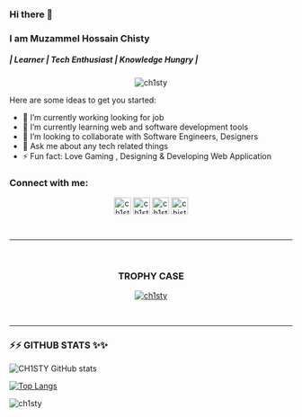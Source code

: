 ### Hi there 👋

### I am Muzammel Hossain Chisty 
<h5> | Learner | Tech Enthusiast |  Knowledge Hungry |  </h5>
 
<p align="center"> <img src="https://komarev.com/ghpvc/?username=ch1sty&label=Profile%20views&color=0e75b6&style=social" alt="ch1sty" /> </p>

Here are some ideas to get you started:

- 🔭 I’m currently working looking for job
- 🌱 I’m currently learning web and software development tools
- 👯 I’m looking to collaborate with Software Engineers, Designers
- 💬 Ask me about any tech related things
- ⚡ Fun fact: Love Gaming , Designing & Developing Web Application

### Connect with me:


<div align="center">

[<img align="center" alt="ch1sty.github.io" width="30px" src="https://www.svgrepo.com/show/46221/globe.svg" />][website]
[<img align="center" alt="ch1sty | Facebook" width="30px" src="https://www.svgrepo.com/show/343553/facebook-network-communication-internet-interaction.svg" />][facebook]
[<img align="center" alt="ch1sty | LinkedIn" width="30px" src="https://www.svgrepo.com/show/157006/linkedin.svg" />][linkedin]
[<img align="center" alt="chistyx | Instagram" width="30px" src="https://www.svgrepo.com/show/303145/instagram-2-1-logo.svg" />][instagram]

 
</div>


<br />
<hr><br>
<h3 align="center">TROPHY CASE</h3>
<p align="center" style="text:justify"> <a href="https://github.com/ryo-ma/github-profile-trophy"><img src="https://github-profile-trophy.vercel.app/?username=ch1sty" alt="ch1sty" /></a> </p>
<br>
<hr>



### ⚡⚡ GITHUB STATS ✨✨
![CH1STY GitHub stats](https://github-readme-stats.vercel.app/api?username=CH1STY&show_icons=true&theme=radical)

[![Top Langs](https://github-readme-stats.vercel.app/api/top-langs/?username=CH1STY&langs_count=8&theme=dark)](https://github.com/anuraghazra/github-readme-stats) 

<p><img align="center" src="https://github-readme-streak-stats.herokuapp.com/?user=ch1sty&" alt="ch1sty" /></p>


[website]: https://ch1sty.github.io
[facebook]: https://www.facebook.com/CH1STY
[linkedin]: https://www.linkedin.com/in/ch1sty/
[instagram]: https://www.instagram.com/chistyx/

